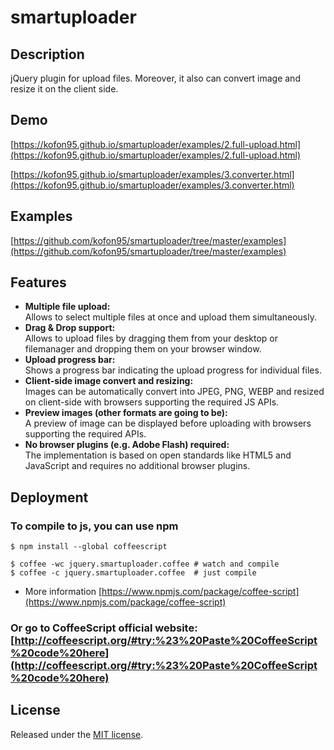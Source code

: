 smartuploader
===============

## Description

jQuery plugin for upload files.
Moreover, it also can convert image and resize it on the client side.


## Demo
[https://kofon95.github.io/smartuploader/examples/2.full-upload.html](https://kofon95.github.io/smartuploader/examples/2.full-upload.html)

[https://kofon95.github.io/smartuploader/examples/3.converter.html](https://kofon95.github.io/smartuploader/examples/3.converter.html)

## Examples
[https://github.com/kofon95/smartuploader/tree/master/examples](https://github.com/kofon95/smartuploader/tree/master/examples)



## Features
* **Multiple file upload:**  
  Allows to select multiple files at once and upload them simultaneously.
* **Drag & Drop support:**  
  Allows to upload files by dragging them from your desktop or filemanager and dropping them on your browser window.
* **Upload progress bar:**  
  Shows a progress bar indicating the upload progress for individual files.
* **Client-side image convert and resizing:**  
  Images can be automatically convert into JPEG, PNG, WEBP and resized on client-side with browsers supporting the required JS APIs.
* **Preview images (other formats are going to be):**  
  A preview of image can be displayed before uploading with browsers supporting the required APIs.
* **No browser plugins (e.g. Adobe Flash) required:**  
  The implementation is based on open standards like HTML5 and JavaScript and requires no additional browser plugins.


## Deployment

### __To compile to js, you can use npm__

```
$ npm install --global coffeescript

$ coffee -wc jquery.smartuploader.coffee # watch and compile
$ coffee -c jquery.smartuploader.coffee  # just compile
```

- More information [https://www.npmjs.com/package/coffee-script](https://www.npmjs.com/package/coffee-script)

### Or go to CoffeeScript official website: [http://coffeescript.org/#try:%23%20Paste%20CoffeeScript%20code%20here](http://coffeescript.org/#try:%23%20Paste%20CoffeeScript%20code%20here)



## License
Released under the [MIT license](https://opensource.org/licenses/MIT).
